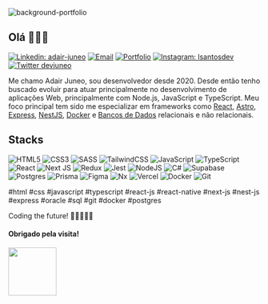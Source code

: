 ![background-portfolio](https://i.imgur.com/BhpmgDi.png)
## Olá  🙋🏻‍♂️
[![Linkedin: adair-juneo](https://img.shields.io/badge/-LinkedIn-0077B5?style=for-the-badge&logo=linkedin&logoColor=white&link=https://linkedin.lsantos.dev)](https://www.linkedin.com/in/adair-juneo-74322a216/) [![Email](https://img.shields.io/badge/-Email-%23333?style=for-the-badge&logo=gmail&logoColor=white)](mailto:adair_juneo@hotmail.com) [![Portfolio](https://img.shields.io/badge/Portfolio-%23000000.svg?style=for-the-badge&logo=firefox&logoColor=#FF7139)](https://www.devjuneo.com/) [![Instagram: lsantosdev](https://img.shields.io/badge/-Instagram-%23E4405F?style=for-the-badge&logo=instagram&logoColor=white)](https://www.instagram.com/adair_juneo) [![Twitter devjuneo](https://img.shields.io/badge/-Twitter-1DA1F2?style=for-the-badge&logo=twitter&logoColor=white&link=https://twitter.lsantos.dev)](https://twitter.com/devjuneo)

Me chamo Adair Juneo, sou desenvolvedor desde 2020. Desde então tenho buscado evoluir para atuar principalmente no desenvolvimento de aplicações Web, principalmente com Node.js, JavaScript e TypeScript. Meu foco principal tem sido me especializar em frameworks como [React](https://react.dev/), [Astro](https://astro.build/), [Express](https://expressjs.com/pt-br/), [NestJS](https://nestjs.com/), [Docker](https://www.docker.com/) e [Bancos de Dados](https://www.mongodb.com/compare/relational-vs-non-relational-databases) relacionais e não relacionais. 

## Stacks
![HTML5](https://img.shields.io/badge/html5-%23E34F26.svg?style=for-the-badge&logo=html5&logoColor=white) ![CSS3](https://img.shields.io/badge/css3-%231572B6.svg?style=for-the-badge&logo=css3&logoColor=white) ![SASS](https://img.shields.io/badge/SASS-hotpink.svg?style=for-the-badge&logo=SASS&logoColor=white) ![TailwindCSS](https://img.shields.io/badge/tailwindcss-%2338B2AC.svg?style=for-the-badge&logo=tailwind-css&logoColor=white) ![JavaScript](https://img.shields.io/badge/javascript-%23323330.svg?style=for-the-badge&logo=javascript&logoColor=%23F7DF1E) ![TypeScript](https://img.shields.io/badge/typescript-%23007ACC.svg?style=for-the-badge&logo=typescript&logoColor=white) ![React](https://img.shields.io/badge/react-%2320232a.svg?style=for-the-badge&logo=react&logoColor=%2361DAFB) ![Next JS](https://img.shields.io/badge/Next-black?style=for-the-badge&logo=next.js&logoColor=white) ![Redux](https://img.shields.io/badge/redux-%23593d88.svg?style=for-the-badge&logo=redux&logoColor=white) ![Jest](https://img.shields.io/badge/-jest-%23C21325?style=for-the-badge&logo=jest&logoColor=white) ![NodeJS](https://img.shields.io/badge/node.js-6DA55F?style=for-the-badge&logo=node.js&logoColor=white) ![C#](https://img.shields.io/badge/c%23-%23239120.svg?style=for-the-badge&logo=c-sharp&logoColor=white) ![Supabase](https://img.shields.io/badge/Supabase-3ECF8E?style=for-the-badge&logo=supabase&logoColor=white) ![Postgres](https://img.shields.io/badge/postgres-%23316192.svg?style=for-the-badge&logo=postgresql&logoColor=white) ![Prisma](https://img.shields.io/badge/Prisma-3982CE?style=for-the-badge&logo=Prisma&logoColor=white) ![Figma](https://img.shields.io/badge/figma-%23F24E1E.svg?style=for-the-badge&logo=figma&logoColor=white) ![Nx](https://img.shields.io/badge/nx-143055?style=for-the-badge&logo=nx&logoColor=white) ![Vercel](https://img.shields.io/badge/vercel-%23000000.svg?style=for-the-badge&logo=vercel&logoColor=white) ![Docker](https://img.shields.io/badge/docker-%230db7ed.svg?style=for-the-badge&logo=docker&logoColor=white) ![Git](https://img.shields.io/badge/git-%23F05033.svg?style=for-the-badge&logo=git&logoColor=white) 

#html #css #javascript #typescript #react-js #react-native #next-js #nest-js #express #oracle #sql #git #docker #postgres

Coding the future! 🤘🏻👨🏻‍💻
#### Obrigado pela visita! 
<img src="https://github.com/adairjuneoaf/adairjuneoaf/assets/88504998/6ec6c455-cbab-43d3-a0b0-25d410744540" width="96" height="96" />
